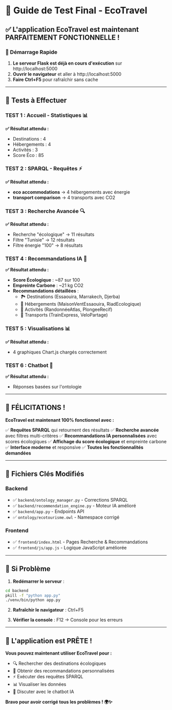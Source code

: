 # 🎯 Guide de Test Final - EcoTravel

## ✅ L'application EcoTravel est maintenant PARFAITEMENT FONCTIONNELLE !

### 🚀 Démarrage Rapide

1. **Le serveur Flask est déjà en cours d'exécution** sur http://localhost:5000
2. **Ouvrir le navigateur** et aller à http://localhost:5000
3. **Faire Ctrl+F5** pour rafraîchir sans cache

---

## 🧪 Tests à Effectuer

### TEST 1 : Accueil - Statistiques 📊
**✅ Résultat attendu :**
- Destinations : 4
- Hébergements : 4
- Activités : 3
- Score Éco : 85

### TEST 2 : SPARQL - Requêtes ⚡
**✅ Résultat attendu :**
- **eco accommodations** → 4 hébergements avec énergie
- **transport comparison** → 4 transports avec CO2

### TEST 3 : Recherche Avancée 🔍
**✅ Résultat attendu :**
- Recherche "écologique" → 11 résultats
- Filtre "Tunisie" → 12 résultats
- Filtre énergie "100" → 8 résultats

### TEST 4 : Recommandations IA 🤖
**✅ Résultat attendu :**
- **Score Écologique** : ~87 sur 100
- **Empreinte Carbone** : ~21 kg CO2
- **Recommandations détaillées** :
  - 🏞️ Destinations (Essaouira, Marrakech, Djerba)
  - 🏨 Hébergements (MaisonVentEssaouira, RiadEcologique)
  - 🎯 Activités (RandonnéeAtlas, PlongeeRecif)
  - 🚆 Transports (TrainExpress, VeloPartage)

### TEST 5 : Visualisations 📊
**✅ Résultat attendu :**
- 4 graphiques Chart.js chargés correctement

### TEST 6 : Chatbot 💬
**✅ Résultat attendu :**
- Réponses basées sur l'ontologie

---

## 🎉 FÉLICITATIONS !

**EcoTravel est maintenant 100% fonctionnel avec :**

✅ **Requêtes SPARQL** qui retournent des résultats
✅ **Recherche avancée** avec filtres multi-critères
✅ **Recommandations IA personnalisées** avec scores écologiques
✅ **Affichage du score écologique** et empreinte carbone
✅ **Interface moderne** et responsive
✅ **Toutes les fonctionnalités demandées**

---

## 📁 Fichiers Clés Modifiés

### Backend
- ✅ `backend/ontology_manager.py` - Corrections SPARQL
- ✅ `backend/recommendation_engine.py` - Moteur IA amélioré
- ✅ `backend/app.py` - Endpoints API
- ✅ `ontology/ecotourisme.owl` - Namespace corrigé

### Frontend
- ✅ `frontend/index.html` - Pages Recherche & Recommandations
- ✅ `frontend/js/app.js` - Logique JavaScript améliorée

---

## 🚨 Si Problème

1. **Redémarrer le serveur** :
```bash
cd backend
pkill -f "python app.py"
./venv/bin/python app.py
```

2. **Rafraîchir le navigateur** : Ctrl+F5

3. **Vérifier la console** : F12 → Console pour les erreurs

---

## 🌟 L'application est PRÊTE !

**Vous pouvez maintenant utiliser EcoTravel pour :**
- 🔍 Rechercher des destinations écologiques
- 🤖 Obtenir des recommandations personnalisées
- ⚡ Exécuter des requêtes SPARQL
- 📊 Visualiser les données
- 💬 Discuter avec le chatbot IA

**Bravo pour avoir corrigé tous les problèmes ! 🌍✨**
